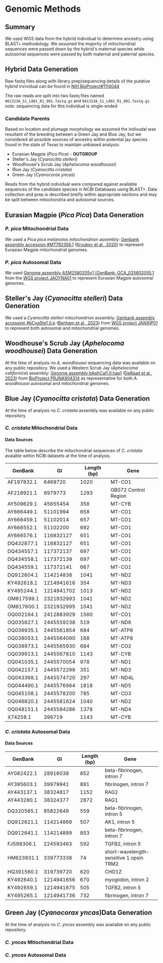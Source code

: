 # Genomic Methods
## Summary
We used WGS data from the hybrid individual to determine ancestry using BLAST+ methodology. We assumed the majority of mitochondrial sequences were passed down by the hybrid's maternal species while autosomal sequences were passed by both maternal and paternal species.


## Hybrid Data Generation
Raw fastq files along with library prep/sequencing details of the putative hybrid invividual can be found in [NIH BioProject#1114044](http://www.ncbi.nlm.nih.gov/bioproject/1114044)


The raw reads are split into two fastq files named ```061323A_S1_L001_R1_001.fastq.gz``` and ```061323A_S1_L002_R1_001.fastq.gz``` 
*note:* sequencing data for this individual is single-ended

### Candidate Parents
Based on location and plumage morphology we assumed the indivudal was resultant of the breeding between a Green Jay and Blue Jay, but we considered all possible sources of ancestry within potential jay species found in the state of Texas to maintain unbiased analysis: 
+ Eurasian Magpie (*Pica Pica*) - **OUTGROUP**
+ Steller's Jay (*Cyanocitta stelleri*)
+ Woodhouse's Scrub Jay (*Aphelocoma woodhousei*)
+ Blue Jay (*Cyanocitta cristata*)
+ Green Jay (*Cyanocorax yncas*)


Reads from the hybrid individual were compared against available sequences of the candidate species in NCBI Databases using BLAST+. Data collection and prep is described breifly within appropriate sections and may be split between mitochondria and autosomal sources.

## Eurasian Magpie (*Pica Pica*) Data Generation
### *P. pica* Mitochondrial Data
We used a *Pica pica melanotos* mitochondrion assembly: [Genbank assembly accession #MT792356.1](https://www.ncbi.nlm.nih.gov/nuccore/1899896744) ([Kryukov et al., 2020](https://doi.org/10.1080%2F23802359.2020.1838354)) to represent Eurasian Magpie mitochondrial genomes.

### *P. pica* Autosomal Data
We used [Genome assembly ASM2580205v1 (GenBank: GCA_025802055.1](https://www.ncbi.nlm.nih.gov/datasets/genome/GCA_025802055.1/) from the [WGS project JAOYNA01](https://www.ncbi.nlm.nih.gov/nuccore/JAOYNA000000000.1) to represent Eurasian Magpie autosomal genomes.


## Steller's Jay (*Cyanocitta stelleri*) Data Generation
We used a *Cyanocitta stelleri* mitochondrion assembly: [Genbank assembly accession #bCyaSte1.0.p](https://www.ncbi.nlm.nih.gov/datasets/genome/GCA_026167965.1/) ([Benham et al., 2023](https://doi.org/10.1093/jhered/esad042)) from [WGS project JANXIP01](https://www.ncbi.nlm.nih.gov/nuccore/JANXIP000000000.1) to represent both autosomal and mitochondrial genomes.


## Woodhouse's Scrub Jay (*Aphelocoma woodhousei*) Data Generation
At the time of analysis no *A. woodhousei* sequencing data was available on any public repository. We used a Western Scrub Jay (*Aphelocoma californica*) assembly: [Genome assembly bAphCal1.0.hap1](https://www.ncbi.nlm.nih.gov/datasets/genome/GCA_028536675.1/) ([DeRaad et al., 2023](https://doi.org/10.1093%2Fjhered%2Fesad047)) from [BioProject PRJNA904314](https://www.ncbi.nlm.nih.gov/bioproject/PRJNA904314/) as representative for both *A. woodhousei* autosomal and mitochondrial genomes.

## Blue Jay (*Cyanocitta cristata*) Data Generation
At the time of analysis no *C. cristata* assembly was available on any public repository.
### *C. cristata* Mitochondrial Data
#### Data Sources

The table below describe the mitochondrial sequences of *C. cristata* avaiable within NCBI datasets at the time of analysis.

| **GenBank**    | **GI**         | **Length (bp)** | **Gene**                 |
|------------|------------|--------|----------------------|
| AF197832.1 | 6469720    | 1020   | MT-CO1               |
| AF218921.1 | 6979773    | 1293   | GB072 Control Region |
| AY509629.1 | 45655454   | 358    | MT-CYB               |
| AY666449.1 | 51101994   | 658    | MT-CO1               |
| AY666459.1 | 51102014   | 657    | MT-CO1               |
| AY666552.1 | 51102200   | 692    | MT-CO1               |
| AY666576.1 | 116832127  | 651    | MT-CO1               |
| DQ432877.1 | 116832127  | 651    | MT-CO1               |
| DQ434557.1 | 117372137  | 697    | MT-CO1               |
| DQ434558.1 | 117372139  | 697    | MT-CO1               |
| DQ434559.1 | 117372141  | 667    | MT-CO1               |
| DQ912604.1 | 114214838  | 1041   | MT-ND2               |
| KY492618.1 | 1214941616 | 354    | MT-ND3               |
| KY495244.1 | 1214941702 | 1013   | MT-ND2               |
| OM817599.1 | 2321932993 | 1041   | MT-ND2               |
| OM817600.1 | 2321932995 | 1041   | MT-ND2               |
| OQ002164.1 | 2412883929 | 1560   | MT-CO1               |
| OQ035627.1 | 2445559238 | 519    | MT-ND6               |
| OQ036935.1 | 2445561854 | 684    | MT-ATP6              |
| OQ038053.1 | 2445564090 | 168    | MT-ATP8              |
| OQ038973.1 | 2445565930 | 684    | MT-CO2               |
| OQ039913.1 | 2445567810 | 1143   | MT-CYB               |
| OQ041035.1 | 2445570054 | 978    | MT-ND1               |
| OQ042157.1 | 2445572298 | 351    | MT-ND3               |
| OQ043368.1 | 2445574720 | 297    | MT-ND4L              |
| OQ044490.1 | 2445576964 | 1818   | MT-ND5               |
| OQ045108.1 | 2445578200 | 785    | MT-CO3               |
| OQ046820.1 | 2445581624 | 1040   | MT-ND2               |
| OQ048151.1 | 2445584286 | 1378   | MT-ND4               |
| X74258.1   | 396719     | 1143   | MT-CYB               |

### *C. cristata* Autosomal Data
#### Data Sources

| GenBank    | GI         | Length (bp) | Gene                                    |
|------------|------------|-------------|-----------------------------------------|
| AY082422.1 | 28916038   | 852         | beta-fibrinogen, intron 7               |
| AY395603.1 | 39979941   | 891         | fibrinogen, intron 7                    |
| AY443137.1 | 38324817   | 1152        | RAG2                                    |
| AY443280.1 | 38324377   | 2872        | RAG1                                    |
| DQ320585.1 | 85822649   | 559         | beta-fibrinogen, intron 5               |
| DQ912621.1 | 114214869  | 507         | AK1, intron 5                           |
| DQ912641.1 | 114214889  | 853         | beta-fibrinogen, intron 7               |
| FJ598306.1 | 224593463  | 592         | TGFB2, intron 5                         |
| HM623931.1 | 339773338  | 74          | short-wavelength-sensitive 1 opsin TRM2 |
| HQ391560.1 | 319739720  | 620         | CHD1Z                                   |
| KY492640.1 | 1214941656 | 670         | myoglobin, intron 2                     |
| KY492659.1 | 1214941675 | 505         | TGFB2, intron 5                         |
| KY495265.1 | 1214941736 | 732         | fibrinogen, intron 7                    |


## Green Jay (*Cyanocorax yncas*)Data Generation
At the time of analysis no *C. yncas* assembly was available on any public repository.
### *C. yncas* Mitochondrial Data

### *C. yncas* Autosomal Data



